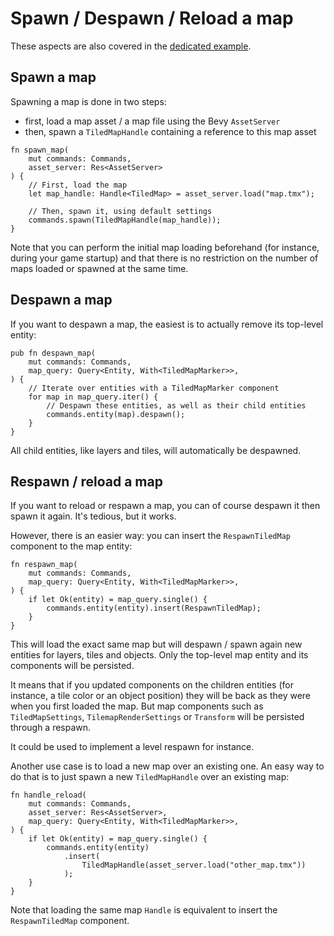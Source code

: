 # Spawn / Despawn / Reload a map

These aspects are also covered in the [dedicated example](https://github.com/adrien-bon/bevy_ecs_tiled/blob/main/examples/map_reload.rs).

## Spawn a map

Spawning a map is done in two steps:

- first, load a map asset / a map file using the Bevy `AssetServer`
- then, spawn a `TiledMapHandle` containing a reference to this map asset

```rust,no_run
fn spawn_map(
    mut commands: Commands,
    asset_server: Res<AssetServer>
) {
    // First, load the map
    let map_handle: Handle<TiledMap> = asset_server.load("map.tmx");

    // Then, spawn it, using default settings
    commands.spawn(TiledMapHandle(map_handle));
}
```

Note that you can perform the initial map loading beforehand (for instance, during your game startup) and  that there is no restriction on the number of maps loaded or spawned at the same time.

## Despawn a map

If you want to despawn a map, the easiest is to actually remove its top-level entity:

```rust,no_run
pub fn despawn_map(
    mut commands: Commands,
    map_query: Query<Entity, With<TiledMapMarker>>,
) {
    // Iterate over entities with a TiledMapMarker component
    for map in map_query.iter() {
        // Despawn these entities, as well as their child entities
        commands.entity(map).despawn();
    }
}
```

All child entities, like layers and tiles, will automatically be despawned.

## Respawn / reload a map

If you want to reload or respawn a map, you can of course despawn it then spawn it again.
It's tedious, but it works.

However, there is an easier way: you can insert the `RespawnTiledMap` component to the map entity:

```rust,no_run
fn respawn_map(
    mut commands: Commands,
    map_query: Query<Entity, With<TiledMapMarker>>,
) {
    if let Ok(entity) = map_query.single() {
        commands.entity(entity).insert(RespawnTiledMap);
    }
}
```

This will load the exact same map but will despawn / spawn again new entities for layers, tiles and objects.
Only the top-level map entity and its components will be persisted.

It means that if you updated components on the children entities (for instance, a tile color or an object position) they will be back as they were when you first loaded the map.
But map components such as `TiledMapSettings`, `TilemapRenderSettings` or `Transform` will be persisted through a respawn.

It could be used to implement a level respawn for instance.

Another use case is to load a new map over an existing one.
An easy way to do that is to just spawn a new `TiledMapHandle` over an existing map:

```rust,no_run
fn handle_reload(
    mut commands: Commands,
    asset_server: Res<AssetServer>,
    map_query: Query<Entity, With<TiledMapMarker>>,
) {
    if let Ok(entity) = map_query.single() {
        commands.entity(entity)
            .insert(
                TiledMapHandle(asset_server.load("other_map.tmx"))
            );
    }
}
```

Note that loading the same map `Handle` is equivalent to insert the `RespawnTiledMap` component.
